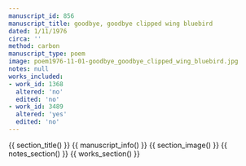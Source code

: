 ```yaml
---
manuscript_id: 856
manuscript_title: goodbye, goodbye clipped wing bluebird
dated: 1/11/1976
circa: ''
method: carbon
manuscript_type: poem
image: poem1976-11-01-goodbye_goodbye_clipped_wing_bluebird.jpg
notes: null
works_included:
- work_id: 1368
  altered: 'no'
  edited: 'no'
- work_id: 3489
  altered: 'yes'
  edited: 'no'
---
```


{{ section_title() }}
{{ manuscript_info() }}
{{ section_image() }}
{{ notes_section() }}
{{ works_section() }}
